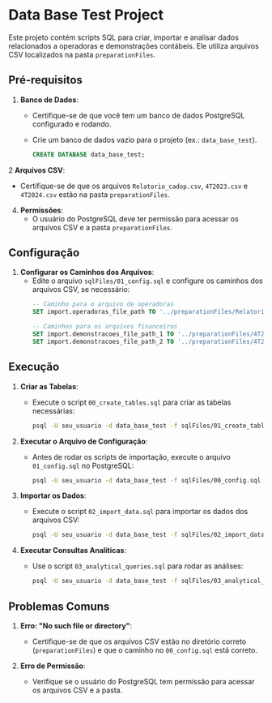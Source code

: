 # **Data Base Test Project**

Este projeto contém scripts SQL para criar, importar e analisar dados relacionados a operadoras e demonstrações contábeis. Ele utiliza arquivos CSV localizados na pasta `preparationFiles`.


## **Pré-requisitos**

1. **Banco de Dados**:
   - Certifique-se de que você tem um banco de dados PostgreSQL configurado e rodando.
   - Crie um banco de dados vazio para o projeto (ex.: `data_base_test`).

     ```sql
     CREATE DATABASE data_base_test;
     ```

2 **Arquivos CSV**:
   - Certifique-se de que os arquivos `Relatorio_cadop.csv`, `4T2023.csv` e `4T2024.csv` estão na pasta `preparationFiles`.

4. **Permissões**:
   - O usuário do PostgreSQL deve ter permissão para acessar os arquivos CSV e a pasta `preparationFiles`.


## **Configuração**

1. **Configurar os Caminhos dos Arquivos**:
   - Edite o arquivo `sqlFiles/01_config.sql` e configure os caminhos dos arquivos CSV, se necessário:
     ```sql
     -- Caminho para o arquivo de operadoras
     SET import.operadoras_file_path TO '../preparationFiles/Relatorio_cadop.csv';

     -- Caminhos para os arquivos financeiros
     SET import.demonstracoes_file_path_1 TO '../preparationFiles/4T2023.csv';
     SET import.demonstracoes_file_path_2 TO '../preparationFiles/4T2024.csv';
     ```


## **Execução**

1. **Criar as Tabelas**:
   - Execute o script `00_create_tables.sql` para criar as tabelas necessárias:
     ```bash
     psql -U seu_usuario -d data_base_test -f sqlFiles/01_create_tables.sql
     ```

2. **Executar o Arquivo de Configuração**:
   - Antes de rodar os scripts de importação, execute o arquivo `01_config.sql` no PostgreSQL:
     ```bash
     psql -U seu_usuario -d data_base_test -f sqlFiles/00_config.sql
     ``` 
2. **Importar os Dados**:
   - Execute o script `02_import_data.sql` para importar os dados dos arquivos CSV:
     ```bash
     psql -U seu_usuario -d data_base_test -f sqlFiles/02_import_data.sql
     ```

3. **Executar Consultas Analíticas**:
   - Use o script `03_analytical_queries.sql` para rodar as análises:
     ```bash
     psql -U seu_usuario -d data_base_test -f sqlFiles/03_analytical_queries.sql
     ```


## **Problemas Comuns**

1. **Erro: "No such file or directory"**:
   - Certifique-se de que os arquivos CSV estão no diretório correto (`preparationFiles`) e que o caminho no `00_config.sql` está correto.

2. **Erro de Permissão**:
   - Verifique se o usuário do PostgreSQL tem permissão para acessar os arquivos CSV e a pasta.


